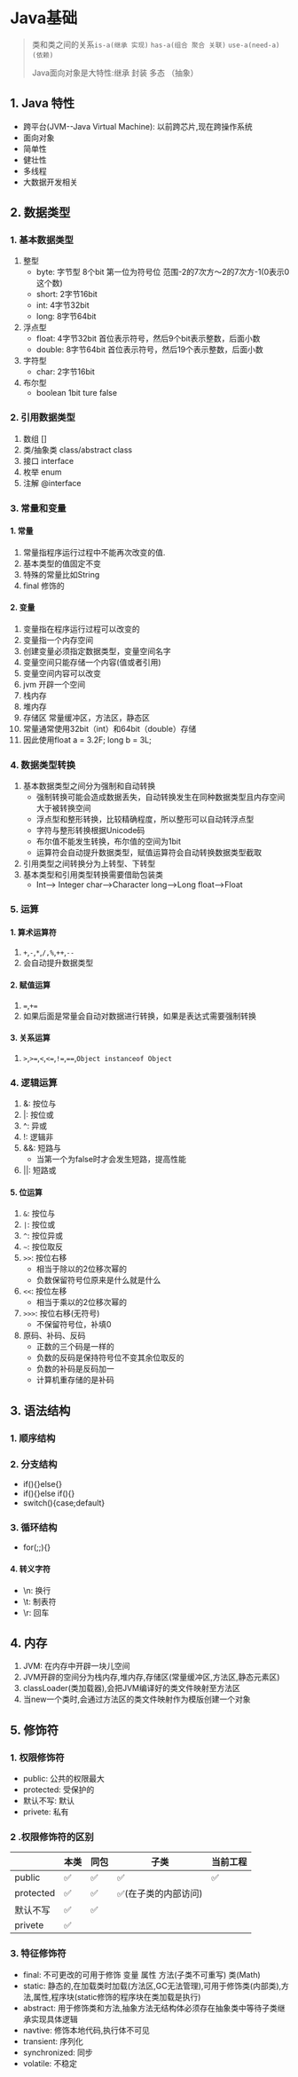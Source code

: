 # Java基础

> 类和类之间的关系`is-a(继承 实现)` `has-a(组合 聚合 关联)` `use-a(need-a)(依赖)`
>
> Java面向对象是大特性:继承 封装 多态 （抽象）

## 1. Java 特性

- 跨平台(JVM--Java Virtual Machine): 以前跨芯片,现在跨操作系统
- 面向对象
- 简单性
- 健壮性
- 多线程
- 大数据开发相关

## 2. 数据类型

### 1. 基本数据类型

1. 整型
   - byte: 字节型 8个bit 第一位为符号位 范围-2的7次方～2的7次方-1(0表示0这个数)
   - short: 2字节16bit
   - int: 4字节32bit
   - long: 8字节64bit
2. 浮点型
   - float: 4字节32bit 首位表示符号，然后9个bit表示整数，后面小数
   - double: 8字节64bit 首位表示符号，然后19个表示整数，后面小数
3. 字符型
   - char: 2字节16bit
4. 布尔型
   - boolean 1bit ture false

### 2. 引用数据类型

1. 数组 []
2. 类/抽象类 class/abstract class
3. 接口 interface
4. 枚举 enum
5. 注解 @interface

### 3. 常量和变量

#### 1. 常量

1. 常量指程序运行过程中不能再次改变的值.
2. 基本类型的值固定不变
3. 特殊的常量比如String
4. final 修饰的

#### 2. 变量

1. 变量指在程序运行过程可以改变的
2. 变量指一个内存空间
3. 创建变量必须指定数据类型，变量空间名字
4. 变量空间只能存储一个内容(值或者引用)
5. 变量空间内容可以改变
6. jvm 开辟一个空间
7. 栈内存
8. 堆内存
9. 存储区 常量缓冲区，方法区，静态区
10. 常量通常使用32bit（int）和64bit（double）存储
11. 因此使用float a = 3.2F; long b = 3L;

### 4. 数据类型转换

1. 基本数据类型之间分为强制和自动转换
   - 强制转换可能会造成数据丢失，自动转换发生在同种数据类型且内存空间大于被转换空间
   - 浮点型和整形转换，比较精确程度，所以整形可以自动转浮点型
   - 字符与整形转换根据Unicode码
   - 布尔值不能发生转换，布尔值的空间为1bit
   - 运算符会自动提升数据类型，赋值运算符会自动转换数据类型截取
2. 引用类型之间转换分为上转型、下转型
3. 基本类型和引用类型转换需要借助包装类
   - Int--> Integer char-->Character long-->Long float-->Float

### 5. 运算

#### 1. 算术运算符

1. `+`,`-`,`*`,`/,%`,`++`,`--`
2. 会自动提升数据类型

#### 2. 赋值运算

1. `=`,`+=`
2. 如果后面是常量会自动对数据进行转换，如果是表达式需要强制转换

#### 3. 关系运算

1. `>`,`>=`,`<`,`<=`,`!=`,`==`,`Object instanceof Object`

### 4. 逻辑运算

1. &: 按位与
2. |: 按位或
3. ^: 异或
4. !: 逻辑非
5. &&: 短路与
   - 当第一个为false时才会发生短路，提高性能
6. ||: 短路或

#### 5. 位运算

1. `&`: 按位与
2. `|`: 按位或
3. `^`: 按位异或
4. `~`: 按位取反
5. `>>`: 按位右移
   - 相当于除以的2位移次幂的
   - 负数保留符号位原来是什么就是什么
6. `<<`: 按位左移
   - 相当于乘以的2位移次幂的
7. `>>>`: 按位右移(无符号)
   - 不保留符号位，补填0
8. 原码、补码、反码
   - 正数的三个码是一样的
   - 负数的反码是保持符号位不变其余位取反的
   - 负数的补码是反码加一
   - 计算机重存储的是补码

## 3. 语法结构

### 1. 顺序结构

### 2. 分支结构

- if(){}else{}
- if(){}else if(){}
- switch(){case;default}

### 3. 循环结构

- for(;;){}

#### 4. 转义字符

- \n: 换行
- \t: 制表符
- \r: 回车

## 4. 内存

1. JVM: 在内存中开辟一块儿空间
2. JVM开辟的空间分为栈内存,堆内存,存储区(常量缓冲区,方法区,静态元素区)
3. classLoader(类加载器),会把JVM编译好的类文件映射至方法区
4. 当new一个类时,会通过方法区的类文件映射作为模版创建一个对象

## 5. 修饰符

### 1. 权限修饰符

- public: 公共的权限最大
- protected: 受保护的
- 默认不写: 默认
- privete: 私有

### 2 .权限修饰符的区别

|           | 本类 | 同包 | 子类                | 当前工程 |
| --------- | ---- | ---- | ------------------- | -------- |
| public    | ✅    | ✅    | ✅                   | ✅        |
| protected | ✅    | ✅    | ✅(在子类的内部访问) |          |
| 默认不写  | ✅    | ✅    |                     |          |
| privete   | ✅    |      |                     |          |

### 3. 特征修饰符

- final: 不可更改的可用于修饰 变量 属性 方法(子类不可重写) 类(Math)
- static: 静态的,在加载类时加载(方法区,GC无法管理),可用于修饰类(内部类),方法,属性,程序块(static修饰的程序块在类加载是执行)
- abstract: 用于修饰类和方法,抽象方法无结构体必须存在抽象类中等待子类继承实现具体逻辑
- navtive: 修饰本地代码,执行体不可见
- transient: 序列化
- synchronized: 同步
- volatile: 不稳定

